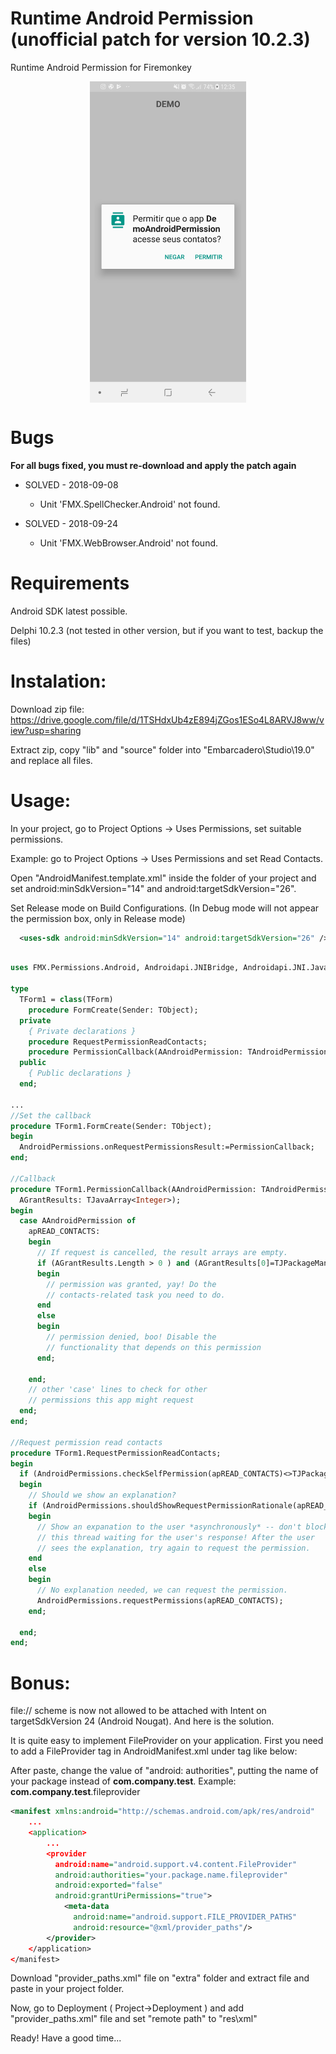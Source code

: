 # Runtime Android Permission (unofficial patch for version 10.2.3)
  Runtime Android Permission for Firemonkey

<img style="display: block; margin-left: auto; margin-right: auto;" src="https://github.com/CarlosHe/AndroidPermission/blob/master/Screenshot_20180608-123523_Package%20installer.jpg" width="250"/>

# Bugs
  <b>For all bugs fixed, you must re-download and apply the patch again</b>
  
  - SOLVED - 2018-09-08
     * Unit 'FMX.SpellChecker.Android' not found.

  - SOLVED - 2018-09-24
     * Unit 'FMX.WebBrowser.Android' not found.     

# Requirements
  
  Android SDK latest possible.
  
  Delphi 10.2.3 (not tested in other version, but if you want to test, backup the files)

# Instalation:

  Download zip file: https://drive.google.com/file/d/1TSHdxUb4zE894jZGos1ESo4L8ARVJ8ww/view?usp=sharing

  Extract zip, copy "lib" and "source" folder into "Embarcadero\Studio\19.0" and replace all files.

# Usage:

  In your project, go to Project Options -> Uses Permissions, set suitable permissions.

  Example: go to Project Options -> Uses Permissions and set Read Contacts.

  Open "AndroidManifest.template.xml" inside the folder of your project and set android:minSdkVersion="14" and android:targetSdkVersion="26".
  
  Set Release mode on Build Configurations. (In Debug mode will not appear the permission box, only in Release mode)

``` xml
  <uses-sdk android:minSdkVersion="14" android:targetSdkVersion="26" />
````

``` pascal

uses FMX.Permissions.Android, Androidapi.JNIBridge, Androidapi.JNI.JavaTypes, Androidapi.JNI.GraphicsContentViewText;

type
  TForm1 = class(TForm)
    procedure FormCreate(Sender: TObject);
  private
    { Private declarations }
    procedure RequestPermissionReadContacts;
    procedure PermissionCallback(AAndroidPermission: TAndroidPermission; APermissions: TJavaObjectArray<JString>; AGrantResults: TJavaArray<Integer>);
  public
    { Public declarations }
  end;

...
//Set the callback
procedure TForm1.FormCreate(Sender: TObject);
begin
  AndroidPermissions.onRequestPermissionsResult:=PermissionCallback;
end;

//Callback
procedure TForm1.PermissionCallback(AAndroidPermission: TAndroidPermission; APermissions: TJavaObjectArray<JString>;
  AGrantResults: TJavaArray<Integer>);
begin
  case AAndroidPermission of
    apREAD_CONTACTS:
    begin
      // If request is cancelled, the result arrays are empty.
      if (AGrantResults.Length > 0 ) and (AGrantResults[0]=TJPackageManager.JavaClass.PERMISSION_GRANTED) then
      begin
        // permission was granted, yay! Do the
        // contacts-related task you need to do.
      end
      else
      begin
        // permission denied, boo! Disable the
        // functionality that depends on this permission
      end;

    end;
    // other 'case' lines to check for other
    // permissions this app might request
  end;
end;

//Request permission read contacts
procedure TForm1.RequestPermissionReadContacts;
begin
  if (AndroidPermissions.checkSelfPermission(apREAD_CONTACTS)<>TJPackageManager.JavaClass.PERMISSION_GRANTED ) then
  begin
    // Should we show an explanation?
    if (AndroidPermissions.shouldShowRequestPermissionRationale(apREAD_CONTACTS)) then
    begin
      // Show an expanation to the user *asynchronously* -- don't block
      // this thread waiting for the user's response! After the user
      // sees the explanation, try again to request the permission.
    end
    else
    begin
      // No explanation needed, we can request the permission.
      AndroidPermissions.requestPermissions(apREAD_CONTACTS);
    end;

  end;
end;


````

# Bonus:

file:// scheme is now not allowed to be attached with Intent on targetSdkVersion 24 (Android Nougat). And here is the solution.

It is quite easy to implement FileProvider on your application. First you need to add a FileProvider <provider> tag in AndroidManifest.xml under <application> tag like below:
  
After paste, change the value of "android: authorities", putting the name of your package instead of <b>com.company.test</b>.
Example: <b>com.company.test</b>.fileprovider

``` xml
<manifest xmlns:android="http://schemas.android.com/apk/res/android"
    ...
    <application>
        ...
        <provider
          android:name="android.support.v4.content.FileProvider"
          android:authorities="your.package.name.fileprovider"
          android:exported="false"
          android:grantUriPermissions="true">
            <meta-data
              android:name="android.support.FILE_PROVIDER_PATHS"
              android:resource="@xml/provider_paths"/>
        </provider>
    </application>
</manifest>
````
Download "provider_paths.xml" file on "extra" folder and extract file and paste in your project folder.

Now, go to Deployment ( Project->Deployment ) and add "provider_paths.xml" file and set "remote path" to "res\xml\"

Ready! Have a good time...

